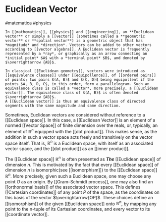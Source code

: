 # Euclidean Vector
#matematica #physics
```ad-def
In [[mathematics]], [[physics]] and [[engineering]], an **Euclidean vector** or simply a [[vector]] (sometimes called a **geometric vector** or **spatial vector**) is a geometric object that has *magnitude* and *direction*. Vectors can be added to other vectors according to [[vector algebra]]. A Euclidean vector is frequently represented by a *ray*, or graphically as an arrow connecting an *initial point* $A$ with a *terminal point* $B$, and denoted by $\overrightarrow {AB}$.

In classical [[Euclidean geometry]], vectors were introduced as [[equivalence classes]] under [[equipollence]], of [[ordered pairs]] of points; two pairs $(A, B)$ and $(C, D)$ being equipollent if the points $A, B, D, C$, in this order, form a parallelogram. Such an equivalence class is called a *vector*, more precisely, a [[Euclidean vector]]. The equivalence class of $(A, B)$ is often denoted $\overrightarrow {AB}$.
A [[Euclidean vector]] is thus an equivalence class of directed segments with the same magnitude and same direction. 
```

Sometimes, Euclidean vectors are considered without reference to a [[Euclidean space]]. In this case, a [[Euclidean Vector]] is an element of a normed [[Vector Space]] of finite dimension over the reals, or, typically, an element of $\mathbb{R}^{n}$ equipped with the [[dot product]]. This makes sense, as the addition in such a vector space acts freely and transitively on the vector space itself. That is, $\mathbb{R}^{n}$ is a Euclidean space, with itself as an associated vector space, and the [[dot product]] as an [[inner product]].

The [[Euclidean space]] $\mathbb{R}^{n}$ is often presented as ***The*** [[Euclidean space]] of dimension $n$. This is motivated by the fact that every [[Euclidean space]] of dimension $n$ is isomorphic(see [[isomorphism]]) to the [[Euclidean space]] $\mathbb{R}^{n}$.
More precisely, given such a Euclidean space, one may choose any point $O$ as an origin. By [[Gram–Schmidt process]], one may also find an [[orthonormal basis]] of the associated vector space. This defines [[Cartesian coordinates]] of any point $P$ of the space, as the coordinates on this basis of the vector $\overrightarrow{OP}$.
These choices define an [[isomorphism]] of the given [[Euclidean space]] onto $\mathbb{R}^{n}$, by mapping any point to the n-tuple of its Cartesian coordinates, and every vector to its [[coordinate vector]].
